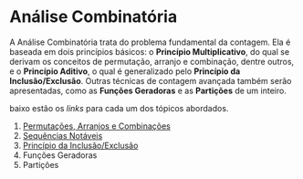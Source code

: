 Análise Combinatória
====================

A Análise Combinatória trata do problema fundamental da contagem. Ela é baseada em dois 
princípios básicos: o **Princípio Multiplicativo**, do qual se derivam os conceitos de 
permutação, arranjo e combinação, dentre outros, e o **Princípio Aditivo**, o qual é 
generalizado pelo **Princípio da Inclusão/Exclusão**. Outras técnicas de contagem avançada
também serão apresentadas, como as **Funções Geradoras** e as **Partições** de um inteiro.

baixo estão os _links_ para cada um dos tópicos abordados.

1. [Permutações, Arranjos e Combinações](Permutacoes.md)
1. [Sequências Notáveis](Sequencias_Notaveis.md)
1. [Princípio da Inclusão/Exclusão](Inclusao_Exclusao.md)
1. Funções Geradoras
1. Partições
